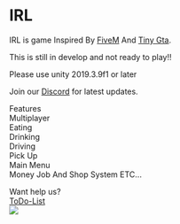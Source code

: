 # IRL

  
IRL is  game Inspired By <a href="https://fivem.net/">FiveM</a> And <a href="https://www.youtube.com/watch?v=dhoJgTQjWNQ">Tiny Gta</a>.  

This is still in develop and not ready to play!!  

Please use unity 2019.3.9f1 or later  

Join our <a href="https://discord.me/volfase">Discord</a> for latest updates.  

Features  
Multiplayer  
Eating  
Drinking  
Driving  
Pick Up  
Main Menu  
Money Job And Shop System 
ETC...  
  
Want help us?  
<a href="https://github.com/suomilanittaja/IRL-Open-Source-Edition/projects/1">ToDo-List</a>  
[![](https://i.ibb.co/1XZfj7d/Background.png)](https://lbry.tv/@Volfase:7/IRL:3)


